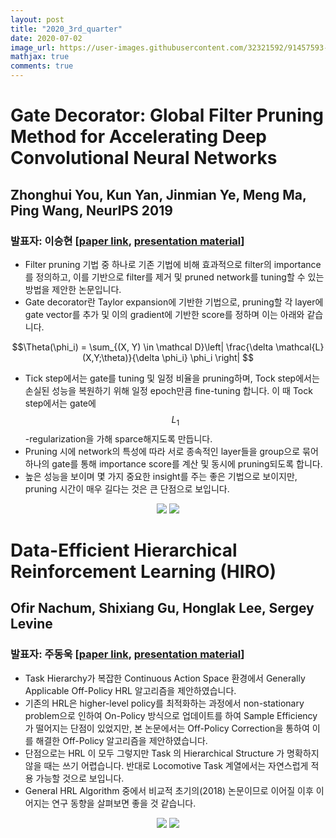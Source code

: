 ```yaml
---
layout: post
title: "2020_3rd_quarter"
date: 2020-07-02
image_url: https://user-images.githubusercontent.com/32321592/91457593-79517300-e8bf-11ea-865b-57d44c1464ac.PNG
mathjax: true
comments: true
---
```


# Gate Decorator: Global Filter Pruning Method for Accelerating Deep Convolutional Neural Networks
## Zhonghui You, Kun Yan, Jinmian Ye, Meng Ma, Ping Wang, NeurIPS 2019
### 발표자: 이승현 [[paper link](https://arxiv.org/abs/1909.08174), [presentation material](https://trello-attachments.s3.amazonaws.com/5d15b7297b29f54b88064f86/5f3a18b1378bf75d14551518/d9d8f8016b1e58e1877fc6a43b1cd812/GDP.pdf)]
- Filter pruning 기법 중 하나로 기존 기법에 비해 효과적으로 filter의 importance를 정의하고, 이를 기반으로 filter를 제거 및 pruned network를 tuning할 수 있는 방법을 제안한 논문입니다.
- Gate decorator란 Taylor expansion에 기반한 기법으로, pruning할 각 layer에 gate vector를 추가 및 이의 gradient에 기반한 score를 정하며 이는 아래와 같습니다.

$$\Theta(\phi_i) = \sum_{(X, Y) \in \mathcal D}\left| \frac{\delta \mathcal{L}(X,Y;\theta)}{\delta \phi_i} \phi_i \right| $$

- Tick step에서는 gate를 tuning 및 일정 비율을 pruning하며, Tock step에서는 손실된 성능을 복원하기 위해 일정 epoch만큼 fine-tuning 합니다. 이 때 Tock step에서는 gate에 $$L_1$$-regularization을 가해 sparce해지도록 만듭니다.
- Pruning 시에 network의 특성에 따라 서로 종속적인 layer들을 group으로 묶어 하나의 gate를 통해 importance score를 계산 및 동시에 pruning되도록 합니다.
- 높은 성능을 보이며 몇 가지 중요한 insight를 주는 좋은 기법으로 보이지만, pruning 시간이 매우 길다는 것은 큰 단점으로 보입니다.

<p align="center">
  <img src="https://user-images.githubusercontent.com/26036843/90788752-14d36880-e341-11ea-829e-2485ce943e91.png">
  <img src="https://user-images.githubusercontent.com/26036843/90788498-d63dae00-e340-11ea-87b5-7a0f37c1d93a.png">
</p>


# Data-Efficient Hierarchical Reinforcement Learning (HIRO)
## Ofir Nachum, Shixiang Gu, Honglak Lee, Sergey Levine
### 발표자: 주동욱 [[paper link](https://arxiv.org/abs/1805.08296), [presentation material](https://trello-attachments.s3.amazonaws.com/5d15b7297b29f54b88064f86/5f433e7cd7804e0c251f6146/0f5d11f0886ebead360e5b1119f652ea/HIRO_%EC%A3%BC%EB%8F%99%EC%9A%B1.pdf)]
- Task Hierarchy가 복잡한 Continuous Action Space 환경에서 Generally Applicable Off-Policy HRL 알고리즘을 제안하였습니다.
- 기존의 HRL은 higher-level policy를 최적화하는 과정에서 non-stationary problem으로 인하여 On-Policy 방식으로 업데이트를 하여 Sample Efficiency가 떨어지는 단점이 있었지만, 본 논문에서는 Off-Policy Correction을 통하여 이를 해결한 Off-Policy 알고리즘을 제안하였습니다.
- 단점으로는 HRL 이 모두 그렇지만 Task 의 Hierarchical Structure 가 명확하지 않을 때는 쓰기 어렵습니다. 반대로 Locomotive Task 계열에서는 자연스럽게 적용 가능할 것으로 보입니다.
- General HRL Algorithm 중에서 비교적 초기의(2018) 논문이므로 이어질 이후 이어지는 연구 동향을 살펴보면 좋을 것 같습니다.

<p align="center">
  <img src="https://user-images.githubusercontent.com/32321592/91457593-79517300-e8bf-11ea-865b-57d44c1464ac.PNG">
  <img src="https://user-images.githubusercontent.com/32321592/91457597-7a82a000-e8bf-11ea-9d1c-aabe88d567ad.PNG">
</p>

